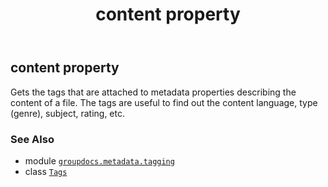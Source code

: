 ﻿---
title: content property
second_title: GroupDocs.Metadata for Python via .NET API References
description: 
type: docs
url: /python-net/groupdocs.metadata.tagging/tags/content/
is_root: false
weight: 30
---

## content property


Gets the tags that are attached to metadata properties describing the content of a file. 
The tags are useful to find out the content language, type (genre), subject, rating, etc.

### See Also
* module [`groupdocs.metadata.tagging`](../../)
* class [`Tags`](/metadata/python-net/groupdocs.metadata.tagging/tags)
